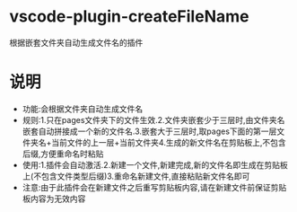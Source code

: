 # vscode-plugin-createFileName

根据嵌套文件夹自动生成文件名的插件

# 说明

* 功能:会根据文件夹自动生成文件名
* 规则:1.只在pages文件夹下的文件生效.2.文件夹嵌套少于三层时,由文件夹名嵌套自动拼接成一个新的文件名.3.嵌套大于三层时,取pages下面的第一层文件夹名+当前文件的上一层+当前文件夹4.生成的新文件名在剪贴板上,不包含后缀,方便重命名时粘贴
* 使用:1.插件会自动激活.2.新建一个文件,新建完成,新的文件名即生成在剪贴板上(不包含文件类型后缀)3.重命名新建文件,直接粘贴新文件名即可
* 注意:由于此插件会在新建文件之后重写剪贴板内容,请在新建文件前保证剪贴板内容为无效内容

